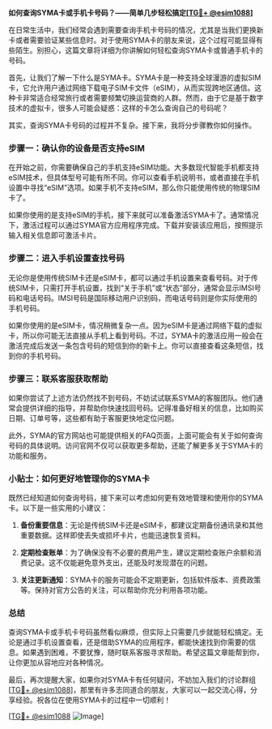 **如何查询SYMA卡或手机卡号码？——简单几步轻松搞定[[TG💪+ @esim1088](https://t.me/s/esim1088)]**

在日常生活中，我们经常会遇到需要查询手机卡号码的情况，尤其是当我们更换新卡或者需要验证某些信息时。对于使用SYMA卡的朋友来说，这个过程可能显得有些陌生。别担心，这篇文章将详细为你讲解如何轻松查询SYMA卡或普通手机卡的号码。

首先，让我们了解一下什么是SYMA卡。SYMA卡是一种支持全球漫游的虚拟SIM卡，它允许用户通过网络下载电子SIM卡文件（eSIM），从而实现跨地区通信。这种卡非常适合经常旅行或者需要频繁切换运营商的人群。然而，由于它是基于数字技术的虚拟卡，很多人可能会疑惑：这样的卡怎么查询自己的号码呢？

其实，查询SYMA卡号码的过程并不复杂。接下来，我将分步骤教你如何操作。

### 步骤一：确认你的设备是否支持eSIM

在开始之前，你需要确保自己的手机支持eSIM功能。大多数现代智能手机都支持eSIM技术，但具体型号可能有所不同。你可以查看手机说明书，或者直接在手机设置中寻找“eSIM”选项。如果手机不支持eSIM，那么你只能使用传统的物理SIM卡了。

如果你使用的是支持eSIM的手机，接下来就可以准备激活SYMA卡了。通常情况下，激活过程可以通过SYMA官方应用程序完成。下载并安装该应用后，按照提示输入相关信息即可激活卡片。

### 步骤二：进入手机设置查找号码

无论你是使用传统SIM卡还是eSIM卡，都可以通过手机设置来查看号码。对于传统SIM卡，只需打开手机设置，找到“关于手机”或“状态”部分，通常会显示IMSI号码和电话号码。IMSI号码是国际移动用户识别码，而电话号码则是你实际使用的手机号码。

如果你使用的是eSIM卡，情况稍微复杂一点。因为eSIM卡是通过网络下载的虚拟卡，所以你可能无法直接从手机上看到号码。不过，SYMA卡的激活应用一般会在激活完成后发送一条包含号码的短信到你的新卡上。你可以直接查看这条短信，找到你的手机号码。

### 步骤三：联系客服获取帮助

如果你尝试了上述方法仍然找不到号码，不妨试试联系SYMA的客服团队。他们通常会提供详细的指导，并帮助你快速找回号码。记得准备好相关的信息，比如购买日期、订单号等，这些都有助于客服更快地定位问题。

此外，SYMA的官方网站也可能提供相关的FAQ页面，上面可能会有关于如何查询号码的具体说明。访问官网不仅可以获取更多帮助，还能了解更多关于SYMA卡的功能和服务。

### 小贴士：如何更好地管理你的SYMA卡

既然已经知道如何查询号码，接下来可以考虑如何更有效地管理和使用你的SYMA卡。以下是一些实用的小建议：

1. **备份重要信息**：无论是传统SIM卡还是eSIM卡，都建议定期备份通讯录和其他重要数据。这样即使丢失或损坏卡片，也能迅速恢复资料。
   
2. **定期检查账单**：为了确保没有不必要的费用产生，建议定期检查账户余额和消费记录。这不仅能避免意外支出，还能及时发现潜在的问题。

3. **关注更新通知**：SYMA卡的服务可能会不定期更新，包括软件版本、资费政策等。保持对官方公告的关注，可以帮助你充分利用各项功能。

### 总结

查询SYMA卡或手机卡号码虽然看似麻烦，但实际上只需要几步就能轻松搞定。无论是通过手机设置查看，还是借助SYMA的应用程序，都能快速找到你需要的信息。如果遇到困难，不要犹豫，随时联系客服寻求帮助。希望这篇文章能帮到你，让你更加从容地应对各种情况。

最后，再次提醒大家，如果你对SYMA卡有任何疑问，不妨加入我们的讨论群组[[TG💪+ @esim1088](https://t.me/s/esim1088)]，那里有许多志同道合的朋友，大家可以一起交流心得，分享经验。祝各位在使用SYMA卡的过程中一切顺利！

[[TG💪+ @esim1088](https://t.me/s/esim1088) ![Image](https://i.postimg.cc/4NQfJmqS/Snipaste-2025-05-13-00-14-12.png)]